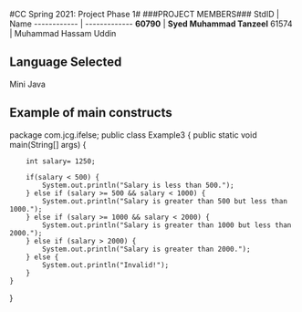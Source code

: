 #CC Spring 2021: Project Phase 1#
###PROJECT MEMBERS###
StdID | Name
------------ | -------------
**60790** | **Syed Muhammad Tanzeel** <!--this is the group leader in bold-->
 61574 | Muhammad Hassam Uddin
<!-- Replace name and student ids with acutally group member names and ids-->

## Language Selected ##
Mini Java
<!--Replace with your choice-->
## Example of main constructs ##

package com.jcg.ifelse;
public class Example3 {
    public static void main(String[] args) {
      
        int salary= 1250;
        
        if(salary < 500) {  
            System.out.println("Salary is less than 500.");
        } else if (salary >= 500 && salary < 1000) {
            System.out.println("Salary is greater than 500 but less than 1000.");
        } else if (salary >= 1000 && salary < 2000) {
            System.out.println("Salary is greater than 1000 but less than 2000.");
        } else if (salary > 2000) {
            System.out.println("Salary is greater than 2000.");
        } else {
            System.out.println("Invalid!");
        }
    }
}